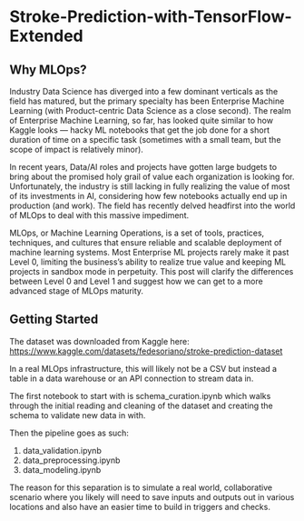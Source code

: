 # Stroke-Prediction-with-TensorFlow-Extended
## Why MLOps?

Industry Data Science has diverged into a few dominant verticals as the field has matured, but the primary specialty has been Enterprise Machine Learning (with Product-centric Data Science as a close second). The realm of Enterprise Machine Learning, so far, has looked quite similar to how Kaggle looks — hacky ML notebooks that get the job done for a short duration of time on a specific task (sometimes with a small team, but the scope of impact is relatively minor).

In recent years, Data/AI roles and projects have gotten large budgets to bring about the promised holy grail of value each organization is looking for. Unfortunately, the industry is still lacking in fully realizing the value of most of its investments in AI, considering how few notebooks actually end up in production (and work). The field has recently delved headfirst into the world of MLOps to deal with this massive impediment.

MLOps, or Machine Learning Operations, is a set of tools, practices, techniques, and cultures that ensure reliable and scalable deployment of machine learning systems. Most Enterprise ML projects rarely make it past Level 0, limiting the business’s ability to realize true value and keeping ML projects in sandbox mode in perpetuity. This post will clarify the differences between Level 0 and Level 1 and suggest how we can get to a more advanced stage of MLOps maturity.

## Getting Started

The dataset was downloaded from Kaggle here: https://www.kaggle.com/datasets/fedesoriano/stroke-prediction-dataset

In a real MLOps infrastructure, this will likely not be a CSV but instead a table in a data warehouse or an API connection to stream data in.

The first notebook to start with is schema_curation.ipynb which walks through the initial reading and cleaning of the dataset and creating the schema to validate new data in with.

Then the pipeline goes as such:
1. data_validation.ipynb
2. data_preprocessing.ipynb
3. data_modeling.ipynb

The reason for this separation is to simulate a real world, collaborative scenario where you likely will need to save inputs and outputs out in various locations and also have an easier time to build in triggers and checks.
